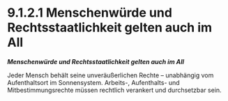 # 9.1.2.1 Menschenwürde und Rechtsstaatlichkeit gelten auch im All

_**Menschenwürde und Rechtsstaatlichkeit gelten auch im All**_

Jeder Mensch behält seine unveräußerlichen Rechte – unabhängig vom Aufenthaltsort im Sonnensystem. Arbeits-, Aufenthalts- und Mitbestimmungsrechte müssen rechtlich verankert und durchsetzbar sein.
